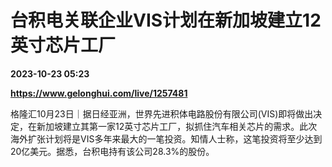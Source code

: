 # 台积电关联企业VIS计划在新加坡建立12英寸芯片工厂

**2023-10-23 05:23**

**https://www.gelonghui.com/live/1257481**

格隆汇10月23日｜据日经亚洲，世界先进积体电路股份有限公司(VIS)即将做出决定，在新加坡建立其第一家12英寸芯片工厂，拟抓住汽车相关芯片的需求。此次海外扩张计划将是VIS多年来最大的一笔投资。知情人士称，这笔投资将至少达到20亿美元。据悉，台积电持有该公司28.3%的股份。
